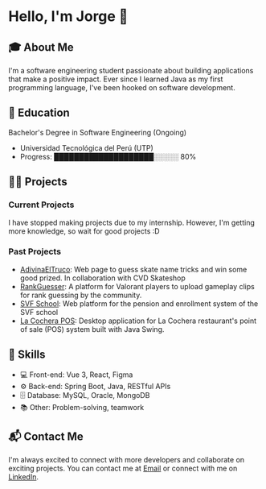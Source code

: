 # Hello, I'm Jorge 👋

## 🎓 About Me
I'm a software engineering student passionate about building applications that make a positive impact. Ever since I learned Java as my first programming language, I've been hooked on software development.

## 🌱 Education
Bachelor's Degree in Software Engineering (Ongoing)
- Universidad Tecnológica del Perú (UTP)
- Progress: ████████████████████░░░░░ 80%

## 👨‍💻 Projects
### Current Projects
I have stopped making projects due to my internship. However, I'm getting more knowledge, so wait for good projects :D

### Past Projects
- [AdivinaElTruco](https://github.com/jorgevfx/guessthetrick): Web page to guess skate name tricks and win some good prized. In collaboration with CVD Skateshop
- [RankGuesser](https://github.com/jorgevfx/rank-guesser): A platform for Valorant players to upload gameplay clips for rank guessing by the community.
- [SVF School](https://github.com/jorgevfx/svf-web): Web platform for the pension and enrollment system of the SVF school
- [La Cochera POS](https://github.com/jorgevfx/lacocherapos): Desktop application for La Cochera restaurant's point of sale (POS) system built with Java Swing.

## 🚀 Skills
- 💻 Front-end: Vue 3, React, Figma
- ⚙️ Back-end: Spring Boot, Java, RESTful APIs
- 🗄️ Database: MySQL, Oracle, MongoDB
- 📚 Other: Problem-solving, teamwork

## 📬 Contact Me
I'm always excited to connect with more developers and collaborate on exciting projects. You can contact me at [Email](hjorge.30@outlook.com) or connect with me on [LinkedIn](https://www.linkedin.com/in/jorge-antezana/).
